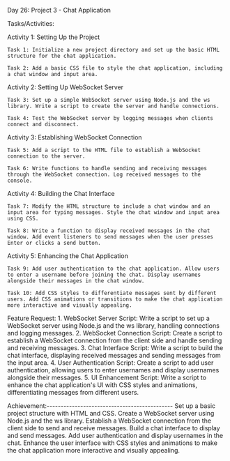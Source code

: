 Day 26: Project 3 - Chat Application

Tasks/Activities:

Activity 1: Setting Up the Project

    Task 1: Initialize a new project directory and set up the basic HTML structure for the chat application.

    Task 2: Add a basic CSS file to style the chat application, including a chat window and input area.

Activity 2: Setting Up WebSocket Server

    Task 3: Set up a simple WebSocket server using Node.js and the ws library. Write a script to create the server and handle connections.

    Task 4: Test the WebSocket server by logging messages when clients connect and disconnect.

Activity 3: Establishing WebSocket Connection

    Task 5: Add a script to the HTML file to establish a WebSocket connection to the server.

    Task 6: Write functions to handle sending and receiving messages through the WebSocket connection. Log received messages to the console.

Activity 4: Building the Chat Interface

    Task 7: Modify the HTML structure to include a chat window and an input area for typing messages. Style the chat window and input area using CSS.

    Task 8: Write a function to display received messages in the chat window. Add event listeners to send messages when the user presses Enter or clicks a send button.

Activity 5: Enhancing the Chat Application

    Task 9: Add user authentication to the chat application. Allow users to enter a username before joining the chat. Display usernames alongside their messages in the chat window. 

    Task 10: Add CSS styles to differentiate messages sent by different users. Add CSS animations or transitions to make the chat application more interactive and visually appealing.

Feature Request:
    1. WebSocket Server Script: Write a script to set up a WebSocket server using Node.js and the ws library, handling connections and logging messages.
    2. WebSocket Connection Script: Create a script to establish a WebSocket connection from the client side and handle sending and receiving messages.
    3. Chat Interface Script: Write a script to build the chat interface, displaying received messages and sending messages from the input area.
    4. User Authentication Script: Create a script to add user authentication, allowing users to enter usernames and display usernames alongside their messages.
    5. UI Enhancement Script: Write a script to enhance the chat application's UI with CSS styles and animations, differentiating messages from different users.

Achievement:---------------------------------------------
Set up a basic project structure with HTML and CSS.
    Create a WebSocket server using Node.js and the ws library.
    Establish a WebSocket connection from the client side to send and receive messages.
    Build a chat interface to display and send messages.
    Add user authentication and display usernames in the chat.
    Enhance the user interface with CSS styles and animations to make the chat application more interactive and visually appealing.